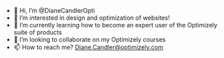 - 👋 Hi, I’m @DianeCandlerOpti
- 👀 I’m interested in design and optimization of websites!
- 🌱 I’m currently learning how to become an expert user of the Optimizely suite of products
- 💞️ I’m looking to collaborate on my Optimizely courses
- 📫 How to reach me?  Diane.Candler@optimizely.com

<!---
DianeCandlerOpti/DianeCandlerOpti is a ✨ special ✨ repository because its `README.md` (this file) appears on your GitHub profile.
You can click the Preview link to take a look at your changes.
--->
